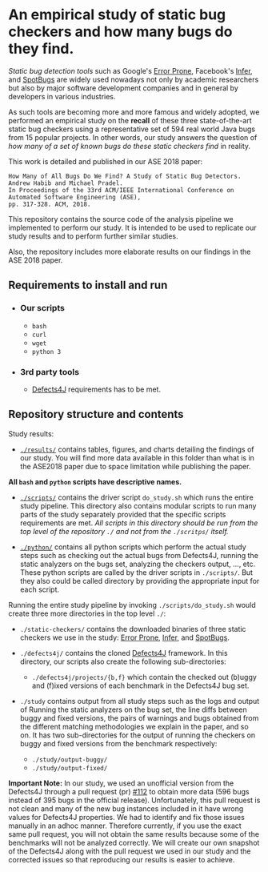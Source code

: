 # An empirical study of static bug checkers and how many bugs do they find.

*Static bug detection tools* such as Google's [Error Prone](https://errorprone.info/),
Facebook's [Infer](http://fbinfer.com), and [SpotBugs](https://spotbugs.github.io/)
are widely used nowadays not only by academic researchers but also by major
software development companies and in general by developers in various
industries.

As such tools are becoming more and more famous and widely adopted, we
performed an empirical study on the **recall** of these three state-of-the-art
static bug checkers using a representative set of 594 real world Java bugs from
15 popular projects. In other words, our study answers the question of *how many
of a set of known bugs do these static checkers find* in reality.

This work is detailed and published in our ASE 2018 paper:

    How Many of All Bugs Do We Find? A Study of Static Bug Detectors.
    Andrew Habib and Michael Pradel.
    In Proceedings of the 33rd ACM/IEEE International Conference on Automated Software Engineering (ASE),
    pp. 317-328. ACM, 2018.

This repository contains the source code of the analysis pipeline we implemented
to perform our study. It is intended to be used to replicate our study results
and to perform further similar studies.

Also, the repository includes more elaborate results on our findings in the
ASE 2018 paper.

## Requirements to install and run

- ### Our scripts
  - `bash`
  - `curl`
  - `wget`
  - `python 3`

- ### 3rd party tools
  - [Defects4J](https://github.com/rjust/defects4j) requirements has to be met.

## Repository structure and contents

Study results:

- [`./results/`](results)
contains tables, figures, and charts detailing the findings of our study. You
will find more data available in this folder than what is in the ASE2018 paper
due to space limitation while publishing the paper.

**All ``bash`` and ``python`` scripts have descriptive names.**

- [`./scripts/`](scripts)
contains the driver script `do_study.sh` which runs the entire study
pipeline. This directory also contains modular scripts to run many parts of the
study separately provided that the specific scripts requirements are met.
*All scripts in this directory should be run from the top level of the
repository ```./``` and not from the ```./scritps/``` itself.*

- [`./python/`](python)
contains all python scripts which perform the actual study steps such as
checking out the actual bugs from Defects4J, running the static analyzers
on the bugs set, analyzing the checkers output, ..., etc. These python scripts
are called by the driver scripts in `./scripts/`. But they also could be
called directory by providing the appropriate input for each script.

Running the entire study pipeline by invoking `./scripts/do_study.sh` would
create three more directories in the top level `./`:

- `./static-checkers/`
contains the downloaded binaries of three static checkers we use
in the study: [Error Prone](https://errorprone.info/), [Infer](http://fbinfer.com),
and [SpotBugs](https://spotbugs.github.io/).

- `./defects4j/`
contains the cloned [Defects4J](https://github.com/rjust/defects4j) framework.
In this directory, our scripts also create the following sub-directories:
  - `./defects4j/projects/{b,f}` which contain the checked out (b)uggy
  and (f)ixed versions of each benchmark in the Defects4J bug set.

- `./study`
contains output from all study steps such as the logs and output of Running
the static analyzers on the bug set, the line diffs between buggy and fixed
versions, the pairs of warnings and bugs obtained from the different matching
methodologies we explain in the paper, and so on. It has two sub-directories
for the output of running the checkers on buggy and fixed versions from the
benchmark respectively:
  - `./study/output-buggy/`
  - `./study/output-fixed/`

**Important Note:**
In our study, we used an unofficial version from the Defects4J through a pull
request (pr) [#112](https://github.com/rjust/defects4j/pull/112) to obtain more
data (596 bugs instead of 395 bugs in the official release).
Unfortunately, this pull request is not clean and many of the new bug instances
included in it have wrong values for Defects4J properties. We had to identify
and fix those issues manually in an adhoc manner.
Therefore currently, if you use the exact same pull request, you will not obtain
the same results because some of the benchmarks will not be analyzed correctly.
We will create our own snapshot of the Defects4J along with the pull request
we used in our study and the corrected issues so that reproducing our results is
easier to achieve.
